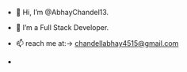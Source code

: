 - 👋 Hi, I’m @AbhayChandel13.

- 👀 I’m a Full Stack Developer.

- 📫  reach me at:-> chandellabhay4515@gmail.com
- 
<!---
AbhayChandel13/AbhayChandel13 is a ✨ special ✨ repository because its `README.md` (this file) appears on your GitHub profile.
You can click the Preview link to take a look at your changes .
--->


